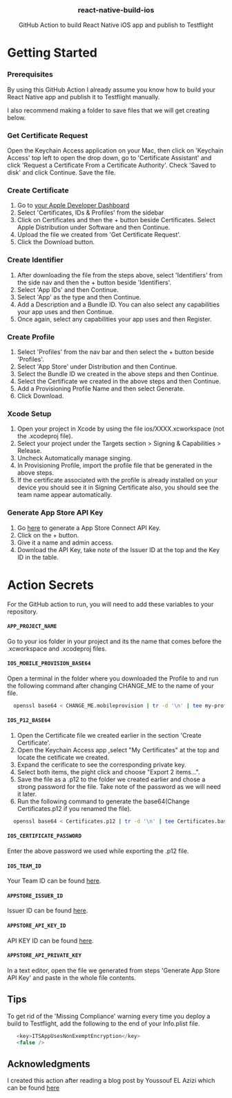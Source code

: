 <div id="top"></div>

<!-- HEAD -->
<br />
<div align="center">
  <h3 align="center">react-native-build-ios</h3>

  <p align="center">
    GitHub Action to build React Native iOS app and publish to Testflight
  </p>
</div>

<!-- GETTING STARTED -->
# Getting Started

### Prerequisites

By using this GitHub Action I already assume you know how to build your React Native app and publish it to Testflight manually.

I also recommend making a folder to save files that we will get creating below.

### Get Certificate Request
Open the Keychain Access application on your Mac, then click on 'Keychain Access' top left to open the drop down, go to 'Certificate Assistant' and click 'Request a Certificate From a Certificate Authority'. Check 'Saved to disk' and click Continue. Save the file.

### Create Certificate
1. Go to [your Apple Developer Dashboard](https://developer.apple.com/account/)
2. Select 'Certificates, IDs & Profiles' from the sidebar
3. Click on Certificates and then the + button beside Certificates. Select Apple Distribution under Software and then Continue. 
4. Upload the file we created from 'Get Certificate Request'.
5. Click the Download button.

### Create Identifier
1. After downloading the file from the steps above, select 'Identifiers' from the side nav and then the + button beside 'Identifiers'.
2. Select 'App IDs' and then Continue.
3. Select 'App' as the type and then Continue.
4. Add a Description and a Bundle ID. You can also select any capabilities your app uses and then Continue.
5. Once again, select any capabilities your app uses and then Register.

### Create Profile 
1. Select 'Profiles' from the nav bar and then select the + button beside 'Profiles'.
2. Select 'App Store' under Distribution and then Continue.
3. Select the Bundle ID we created in the above steps and then Continue.
4. Select the Certificate we created in the above steps and then Continue.
5. Add a Provisioning Profile Name and then select Generate.
6. Click Download.

### Xcode Setup

1. Open your project in Xcode by using the file ios/XXXX.xcworkspace (not the .xcodeproj file).
2. Select your project under the Targets section > Signing & Capabilities > Release.
3. Uncheck Automatically manage singing.
4. In Provisioning Profile, import the profile file that be generated in the above steps.
5. If the certificate associated with the profile is already installed on your device you should see it in Signing Certificate also, you should see the team name appear automatically.

### Generate App Store API Key
1. Go [here](https://appstoreconnect.apple.com/access/api) to generate a App Store Connect API Key.
2. Click on the + button.
3. Give it a name and admin access.
4. Download the API Key, take note of the Issuer ID at the top and the Key ID in the table.


# Action Secrets

For the GitHub action to run, you will need to add these variables to your repository.

#### `APP_PROJECT_NAME`

Go to your ios folder in your project and its the name that comes before the .xcworkspace and .xcodeproj files.

#### `IOS_MOBILE_PROVISION_BASE64`

Open a terminal in the folder where you downloaded the Profile to and run the following command after changing CHANGE_ME to the name of your file.

```sh
  openssl base64 < CHANGE_ME.mobileprovision | tr -d '\n' | tee my-profile.base64.txt
```

#### `IOS_P12_BASE64`

1. Open the Certificate file we created earlier in the section 'Create Certificate'.
2. Open the Keychain Access app ,select "My Certificates" at the top and locate the cetificate we created.
3. Expand the cerificate to see the corresponding private key.
4. Select both items, the pight click and choose "Export 2 items...".
5. Save the file as a .p12 to the folder we created earlier and chose a strong password for the file. Take note of the password as we will need it later.
6. Run the following command to generate the base64(Change Certificates.p12 if you renamed the file).

```sh
  openssl base64 < Certificates.p12 | tr -d '\n' | tee Certificates.base64.txt
```

#### `IOS_CERTIFICATE_PASSWORD`

Enter the above password we used while exporting the .p12 file.

#### `IOS_TEAM_ID`

Your Team ID can be found [here](https://developer.apple.com/account/#!/membership/).

#### `APPSTORE_ISSUER_ID`

Issuer ID can be found [here](https://appstoreconnect.apple.com/access/api).

#### `APPSTORE_API_KEY_ID`

API KEY ID can be found [here](https://appstoreconnect.apple.com/access/api).

#### `APPSTORE_API_PRIVATE_KEY`

In a text editor, open the file we generated from steps 'Generate App Store API Key' and paste in the whole file contents.




<!-- TIPS -->
## Tips

To get rid of the 'Missing Compliance' warning every time you deploy a build to Testflight, add the following to the end of your Info.plist file.

```js
   <key>ITSAppUsesNonExemptEncryption</key>
   <false />
```

<!-- ACKNOWLEDGMENTS -->
## Acknowledgments
I created this action after reading a blog post by Youssouf EL Azizi which can be found [here](https://www.obytes.com/blog/react-native-github-action)
